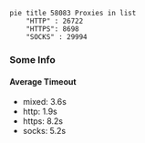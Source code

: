 
```mermaid
pie title 58083 Proxies in list
    "HTTP" : 26722
    "HTTPS": 8698
    "SOCKS" : 29994
```

### Some Info
#### Average Timeout

- mixed: 3.6s
- http: 1.9s
- https: 8.2s
- socks: 5.2s